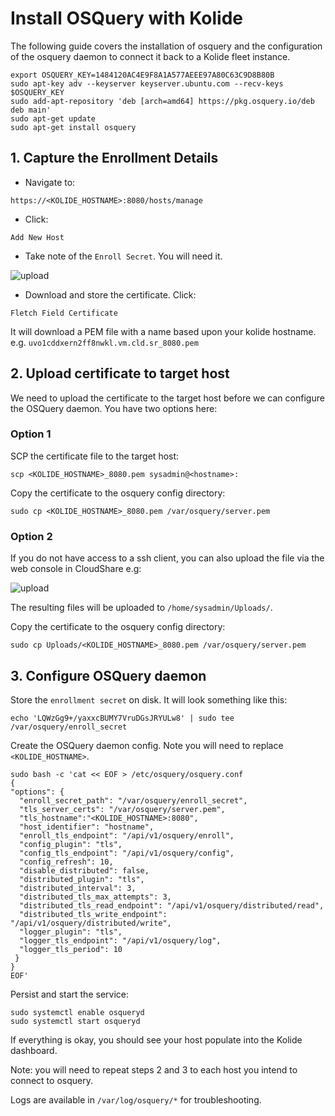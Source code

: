 # Install OSQuery with Kolide
The following guide covers the installation of osquery and the configuration of the osquery daemon to connect it back to a Kolide fleet instance.

```
export OSQUERY_KEY=1484120AC4E9F8A1A577AEEE97A80C63C9D8B80B
sudo apt-key adv --keyserver keyserver.ubuntu.com --recv-keys $OSQUERY_KEY
sudo add-apt-repository 'deb [arch=amd64] https://pkg.osquery.io/deb deb main'
sudo apt-get update
sudo apt-get install osquery
```

## 1. Capture the Enrollment Details
-  Navigate to:
```
https://<KOLIDE_HOSTNAME>:8080/hosts/manage
```
- Click:
```
Add New Host
```
- Take note of the `Enroll Secret`. You will need it.

![upload](https://github.com/sophos-cybersecurity/osquery-workshop/raw/master/images/2.png)

- Download and store the certificate. Click:

```
Fletch Field Certificate
```
It will download a PEM file with a name based upon your kolide hostname. e.g. `uvo1cddxern2ff8nwkl.vm.cld.sr_8080.pem`

## 2. Upload certificate to target host

We need to upload the certificate to the target host before we can configure the OSQuery daemon. You have two options here:

### Option 1

SCP the certificate file to the target host:

```
scp <KOLIDE_HOSTNAME>_8080.pem sysadmin@<hostname>:
```

Copy the certificate to the osquery config directory:

```
sudo cp <KOLIDE_HOSTNAME>_8080.pem /var/osquery/server.pem
```

### Option 2
If you do not have access to a ssh client, you can also upload the file via the web console in CloudShare e.g:

![upload](https://github.com/sophos-cybersecurity/osquery-workshop/raw/master/images/1.png)

The resulting files will be uploaded to `/home/sysadmin/Uploads/`.

Copy the certificate to the osquery config directory:

```
sudo cp Uploads/<KOLIDE_HOSTNAME>_8080.pem /var/osquery/server.pem
```

## 3. Configure OSQuery daemon

Store the `enrollment secret` on disk. It will look something like this:

```echo 'LQWzGg9+/yaxxcBUMY7VruDGsJRYULw8' | sudo tee /var/osquery/enroll_secret```

Create the OSQuery daemon config. Note you will need to replace `<KOLIDE_HOSTNAME>`.
```
sudo bash -c 'cat << EOF > /etc/osquery/osquery.conf
{
"options": {
  "enroll_secret_path": "/var/osquery/enroll_secret",
  "tls_server_certs": "/var/osquery/server.pem",
  "tls_hostname":"<KOLIDE_HOSTNAME>:8080",
  "host_identifier": "hostname",
  "enroll_tls_endpoint": "/api/v1/osquery/enroll",
  "config_plugin": "tls",
  "config_tls_endpoint": "/api/v1/osquery/config",
  "config_refresh": 10,
  "disable_distributed": false,
  "distributed_plugin": "tls",
  "distributed_interval": 3,
  "distributed_tls_max_attempts": 3,
  "distributed_tls_read_endpoint": "/api/v1/osquery/distributed/read",
  "distributed_tls_write_endpoint": "/api/v1/osquery/distributed/write",
  "logger_plugin": "tls",
  "logger_tls_endpoint": "/api/v1/osquery/log",
  "logger_tls_period": 10
 }
}
EOF'
```

Persist and start the service:
```
sudo systemctl enable osqueryd
sudo systemctl start osqueryd
```

If everything is okay, you should see your host populate into the Kolide dashboard.

Note: you will need to repeat steps 2 and 3 to each host you intend to connect to osquery.

Logs are available in `/var/log/osquery/*` for troubleshooting.